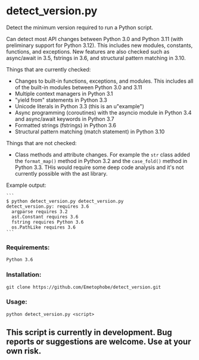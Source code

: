 # detect_version.py

Detect the minimum version required to run a Python script.

Can detect most API changes between Python 3.0 and Python 3.11 (with preliminary support for Python 3.12). This includes new modules, constants, functions, and exceptions. New features are also checked such as async/await in 3.5, fstrings in 3.6, and structural pattern matching in 3.10.

Things that are currently checked:

* Changes to built-in functions, exceptions, and modules. This includes all of the built-in modules between Python 3.0 and 3.11
* Multiple context managers in Python 3.1
* "yield from" statements in Python 3.3
* Unicode literals in Python 3.3 (this is an u"example")
* Async programming (coroutines) with the asyncio module in Python 3.4 and async/await keywords in Python 3.7
* Formatted strings (fstrings) in Python 3.6
* Structural pattern matching (match statement) in Python 3.10

Things that are not checked:

* Class methods and attribute changes. For example the `str` class added the `format_map()` method in Python 3.2 and the `case_fold()` method in Python 3.3. THis would require some deep code analysis and it's not currently possible with the ast library.

Example output:

    ```
    $ python detect_version.py detect_version.py
    detect_version.py: requires 3.6
      argparse requires 3.2
      ast.Constant requires 3.6
      fstring requires Python 3.6
      os.PathLike requires 3.6
    ```


### Requirements:

    Python 3.6

### Installation:

    git clone https://github.com/Emetophobe/detect_version.git

### Usage:

    python detect_version.py <script>

## This script is currently in development. Bug reports or suggestions are welcome. Use at your own risk.
